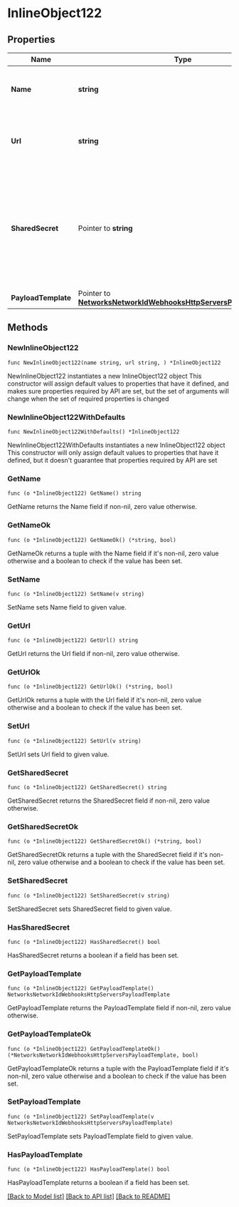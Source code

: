 # InlineObject122

## Properties

Name | Type | Description | Notes
------------ | ------------- | ------------- | -------------
**Name** | **string** | A name for easy reference to the HTTP server | 
**Url** | **string** | The URL of the HTTP server. Once set, cannot be updated. | 
**SharedSecret** | Pointer to **string** | A shared secret that will be included in POSTs sent to the HTTP server. This secret can be used to verify that the request was sent by Meraki. | [optional] 
**PayloadTemplate** | Pointer to [**NetworksNetworkIdWebhooksHttpServersPayloadTemplate**](NetworksNetworkIdWebhooksHttpServersPayloadTemplate.md) |  | [optional] 

## Methods

### NewInlineObject122

`func NewInlineObject122(name string, url string, ) *InlineObject122`

NewInlineObject122 instantiates a new InlineObject122 object
This constructor will assign default values to properties that have it defined,
and makes sure properties required by API are set, but the set of arguments
will change when the set of required properties is changed

### NewInlineObject122WithDefaults

`func NewInlineObject122WithDefaults() *InlineObject122`

NewInlineObject122WithDefaults instantiates a new InlineObject122 object
This constructor will only assign default values to properties that have it defined,
but it doesn't guarantee that properties required by API are set

### GetName

`func (o *InlineObject122) GetName() string`

GetName returns the Name field if non-nil, zero value otherwise.

### GetNameOk

`func (o *InlineObject122) GetNameOk() (*string, bool)`

GetNameOk returns a tuple with the Name field if it's non-nil, zero value otherwise
and a boolean to check if the value has been set.

### SetName

`func (o *InlineObject122) SetName(v string)`

SetName sets Name field to given value.


### GetUrl

`func (o *InlineObject122) GetUrl() string`

GetUrl returns the Url field if non-nil, zero value otherwise.

### GetUrlOk

`func (o *InlineObject122) GetUrlOk() (*string, bool)`

GetUrlOk returns a tuple with the Url field if it's non-nil, zero value otherwise
and a boolean to check if the value has been set.

### SetUrl

`func (o *InlineObject122) SetUrl(v string)`

SetUrl sets Url field to given value.


### GetSharedSecret

`func (o *InlineObject122) GetSharedSecret() string`

GetSharedSecret returns the SharedSecret field if non-nil, zero value otherwise.

### GetSharedSecretOk

`func (o *InlineObject122) GetSharedSecretOk() (*string, bool)`

GetSharedSecretOk returns a tuple with the SharedSecret field if it's non-nil, zero value otherwise
and a boolean to check if the value has been set.

### SetSharedSecret

`func (o *InlineObject122) SetSharedSecret(v string)`

SetSharedSecret sets SharedSecret field to given value.

### HasSharedSecret

`func (o *InlineObject122) HasSharedSecret() bool`

HasSharedSecret returns a boolean if a field has been set.

### GetPayloadTemplate

`func (o *InlineObject122) GetPayloadTemplate() NetworksNetworkIdWebhooksHttpServersPayloadTemplate`

GetPayloadTemplate returns the PayloadTemplate field if non-nil, zero value otherwise.

### GetPayloadTemplateOk

`func (o *InlineObject122) GetPayloadTemplateOk() (*NetworksNetworkIdWebhooksHttpServersPayloadTemplate, bool)`

GetPayloadTemplateOk returns a tuple with the PayloadTemplate field if it's non-nil, zero value otherwise
and a boolean to check if the value has been set.

### SetPayloadTemplate

`func (o *InlineObject122) SetPayloadTemplate(v NetworksNetworkIdWebhooksHttpServersPayloadTemplate)`

SetPayloadTemplate sets PayloadTemplate field to given value.

### HasPayloadTemplate

`func (o *InlineObject122) HasPayloadTemplate() bool`

HasPayloadTemplate returns a boolean if a field has been set.


[[Back to Model list]](../README.md#documentation-for-models) [[Back to API list]](../README.md#documentation-for-api-endpoints) [[Back to README]](../README.md)


